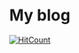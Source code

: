 # My blog
[![HitCount](https://hits.dwyl.com/Mercyletter/e.svg?style=flat-square)](http://hits.dwyl.com/Mercyletter/e)
